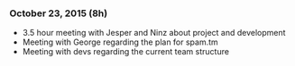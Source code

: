 ### October 23, 2015 (8h)

* 3.5 hour meeting with Jesper and Ninz about project and development
* Meeting with George regarding the plan for spam.tm
* Meeting with devs regarding the current team structure
